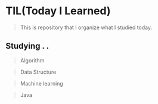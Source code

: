 # TIL(Today I Learned)
> This is repository that I organize what I studied today.


## Studying . .
> Algorithm

> Data Structure

> Machine learning 

> Java
